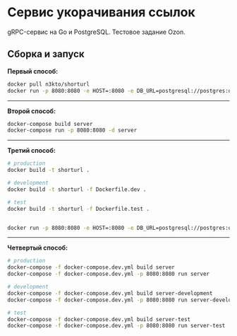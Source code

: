 # Сервис укорачивания ссылок

gRPC-сервис на Go и PostgreSQL. Тестовое задание Ozon.

## Сборка и запуск

**Первый способ:**

```bash
docker pull n3kto/shorturl
docker run -p 8080:8080 -e HOST=:8080 -e DB_URL=postgresql://postgres:qwerty@database:5432/shorturl n3kto/shorturl
```

---

**Второй способ:**

```bash
docker-compose build server
docker-compose run -p 8080:8080 -d server
```

---

**Третий способ:**

```bash
# production
docker build -t shorturl .

# development
docker build -t shorturl -f Dockerfile.dev .

# test
docker build -t shorturl -f Dockerfile.test .


docker run -p 8080:8080 -e HOST=:8080 -e DB_URL=postgresql://postgres:qwerty@database:5432/shorturl shorturl
```

---

**Четвертый способ:**

```bash
# production
docker-compose -f docker-compose.dev.yml build server
docker-compose -f docker-compose.dev.yml -p 8080:8080 run server

# development
docker-compose -f docker-compose.dev.yml build server-development
docker-compose -f docker-compose.dev.yml -p 8080:8080 run server-development

# test
docker-compose -f docker-compose.dev.yml build server-test
docker-compose -f docker-compose.dev.yml -p 8080:8080 run server-test
```